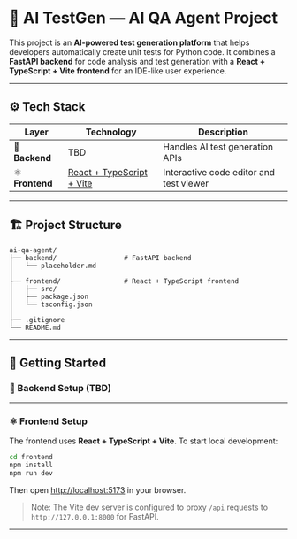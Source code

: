 # 🧪 AI TestGen — AI QA Agent Project

This project is an **AI-powered test generation platform** that helps developers automatically create unit tests for Python code.
It combines a **FastAPI backend** for code analysis and test generation with a **React + TypeScript + Vite frontend** for an IDE-like user experience.

---

## ⚙️ Tech Stack

| Layer           | Technology                                                  | Description                             |
| --------------- | ----------------------------------------------------------- | --------------------------------------- |
| 🐍 **Backend**  | TBD                   | Handles AI test generation APIs         |
| ⚛️ **Frontend** | [React + TypeScript + Vite](https://vitejs.dev/)            | Interactive code editor and test viewer |

---

## 🏗️ Project Structure

```
ai-qa-agent/
├── backend/                 # FastAPI backend 
│   └── placeholder.md
│
├── frontend/                # React + TypeScript frontend 
│   ├── src/
│   ├── package.json
│   └── tsconfig.json
│
├── .gitignore
└── README.md
```

---

## 🚀 Getting Started

### 🐍 Backend Setup (TBD)

---

### ⚛️ Frontend Setup

The frontend uses **React + TypeScript + Vite**.
To start local development:

```bash
cd frontend
npm install
npm run dev
```

Then open [http://localhost:5173](http://localhost:5173) in your browser.

> Note: The Vite dev server is configured to proxy `/api` requests to `http://127.0.0.1:8000` for FastAPI.

---
